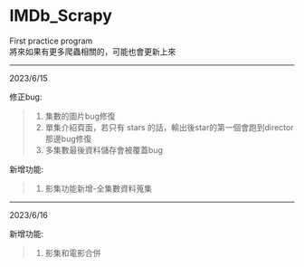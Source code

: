 # IMDb_Scrapy  
First practice program  
將來如果有更多爬蟲相關的，可能也會更新上來
***
2023/6/15
  
修正bug:  
>   1. 集數的圖片bug修復  
>   2. 單集介紹頁面，若只有 stars 的話，輸出後star的第一個會跑到director那邊bug修復  
>   3. 多集數最後資料儲存會被覆蓋bug
  
新增功能:  
>   1. 影集功能新增-全集數資料蒐集  
***
2023/6/16
  
新增功能:  
>   1. 影集和電影合併  
